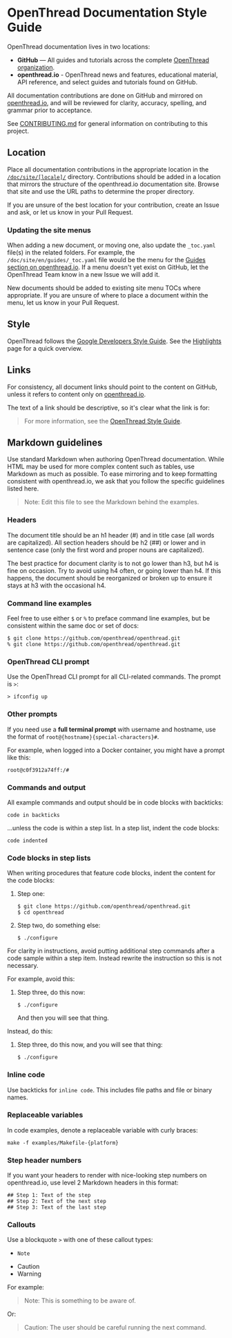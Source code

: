 # OpenThread Documentation Style Guide

OpenThread documentation lives in two locations:

- **GitHub** — All guides and tutorials across the complete [OpenThread organization](https://github/openthread).
- **openthread.io** - OpenThread news and features, educational material, API reference, and select guides and tutorials found on GitHub.

All documentation contributions are done on GitHub and mirrored on [openthread.io](https://openthread.io), and will be reviewed for clarity, accuracy, spelling, and grammar prior to acceptance.

See [CONTRIBUTING.md](../CONTRIBUTING.md) for general information on contributing to this project.

## Location

Place all documentation contributions in the appropriate location in the [`/doc/site/[locale]/`](./site) directory. Contributions should be added in a location that mirrors the structure of the openthread.io documentation site. Browse that site and use the URL paths to determine the proper directory.

If you are unsure of the best location for your contribution, create an Issue and ask, or let us know in your Pull Request.

### Updating the site menus

When adding a new document, or moving one, also update the `_toc.yaml` file(s) in the related folders. For example, the `/doc/site/en/guides/_toc.yaml` file would be the menu for the [Guides section on openthread.io](https://openthread.io/guides). If a menu doesn't yet exist on GitHub, let the OpenThread Team know in a new Issue we will add it.

New documents should be added to existing site menu TOCs where appropriate. If you are unsure of where to place a document within the menu, let us know in your Pull Request.

## Style

OpenThread follows the [Google Developers Style Guide](https://developers.google.com/style/). See the [Highlights](https://developers.google.com/style/highlights) page for a quick overview.

## Links

For consistency, all document links should point to the content on GitHub, unless it refers to content only on [openthread.io](https://openthread.io).

The text of a link should be descriptive, so it's clear what the link is for:

> For more information, see the [OpenThread Style Guide](./STYLE_GUIDE.md).

## Markdown guidelines

Use standard Markdown when authoring OpenThread documentation. While HTML may be used for more complex content such as tables, use Markdown as much as possible. To ease mirroring and to keep formatting consistent with openthread.io, we ask that you follow the specific guidelines listed here.

> Note: Edit this file to see the Markdown behind the examples.

### Headers

The document title should be an h1 header (#) and in title case (all words are capitalized). All section headers should be h2 (##) or lower and in sentence case (only the first word and proper nouns are capitalized).

The best practice for document clarity is to not go lower than h3, but h4 is fine on occasion. Try to avoid using h4 often, or going lower than h4. If this happens, the document should be reorganized or broken up to ensure it stays at h3 with the occasional h4.

### Command line examples

Feel free to use either `$` or `%` to preface command line examples, but be consistent within the same doc or set of docs:

```
$ git clone https://github.com/openthread/openthread.git
% git clone https://github.com/openthread/openthread.git
```

### OpenThread CLI prompt

Use the OpenThread CLI prompt for all CLI-related commands. The prompt is `>`:

```
> ifconfig up
```

### Other prompts

If you need use a **full terminal prompt** with username and hostname, use the format of `root@{hostname}{special-characters}#`.

For example, when logged into a Docker container, you might have a prompt like this:

```
root@c0f3912a74ff:/#
```

### Commands and output

All example commands and output should be in code blocks with backticks:

```
code in backticks
```

...unless the code is within a step list. In a step list, indent the code blocks:

    code indented

### Code blocks in step lists

When writing procedures that feature code blocks, indent the content for the code blocks:

1.  Step one:

        $ git clone https://github.com/openthread/openthread.git
        $ cd openthread

1.  Step two, do something else:

        $ ./configure

For clarity in instructions, avoid putting additional step commands after a code sample within a step item. Instead rewrite the instruction so this is not necessary.

For example, avoid this:

1.  Step three, do this now:

        $ ./configure

    And then you will see that thing.

Instead, do this:

1.  Step three, do this now, and you will see that thing:

        $ ./configure

### Inline code

Use backticks for `inline code`. This includes file paths and file or binary names.

### Replaceable variables

In code examples, denote a replaceable variable with curly braces:

```
make -f examples/Makefile-{platform}
```

### Step header numbers

If you want your headers to render with nice-looking step numbers on openthread.io, use level 2 Markdown headers in this format:

    ## Step 1: Text of the step
    ## Step 2: Text of the next step
    ## Step 3: Text of the last step

### Callouts

Use a blockquote `>` with one of these callout types:

-     Note
- Caution
- Warning

For example:

> Note: This is something to be aware of.

Or:

> Caution: The user should be careful running the next command.
